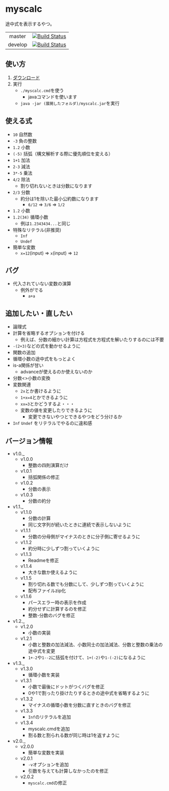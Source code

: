 
myscalc
===
途中式を表示するやつ。

|||
|:-:|:-:|
|master|[![Build Status](https://travis-ci.org/soukouki/myscalc.svg?branch=master)](https://travis-ci.org/soukouki/test)|
|develop|[![Build Status](https://travis-ci.org/soukouki/myscalc.svg?branch=develop)](https://travis-ci.org/soukouki/test)|


使い方
---
1. [ダウンロード](https://github.com/soukouki/myscalc/releases/latest/)
2. 実行
	- `./myscalc.cmd`を使う
		- javaコマンドを使います
	- `java -jar (展開したフォルダ)/myscalc.jar`を実行

使える式
---

- `10` 自然数
- `-3` 負の整数
- `1.2` 小数
- `(-5)` 括弧（構文解析する際に優先順位を変える）
- `1+1` 加法
- `2-3` 減法
- `3*-5` 乗法
- `4/2` 除法
	- 割り切れないときは分数になります
- `2/3` 分数
	- 約分は1を除いた最小公約数になります
		- `6/12` => `3/6` => `1/2`
- `1.2` 小数
- `1.2(34)` 循環小数
	- 例は`1.2343434...`と同じ
- 特殊なリテラル(非推奨)
	- `Inf`
	- `Undef`
- 簡単な変数
	- `x=12`(input) => `x`(input) => `12`

バグ
---
- 代入されていない変数の演算
	- 例外がでる
		- `a+a`

追加したい・直したい
---

- 論理式
- 計算を省略するオプションを付ける
	- 例えば、分数の細かい計算は方程式を方程式を解いたりするのには不要
- `-(2+3)`などの式を動かせるように
- 関数の追加
- 循環小数の途中式をもっとよく
- is-a関係が甘い
	- advanceが使えるのか使えないのか
- 分数<>小数の変換
- 変数関連
	- `2x`とか書けるように
	- `1+x=4`とかできるように
	- `xx=3`とかどうするよ・・・
	- 変数の値を変更したりできるように
		- 変更できないやつとできるやつをどう分けるか
- `Inf` `Undef` をリテラルでやるのに違和感

バージョン情報
---

- v1.0._
	- v1.0.0
		- 整数の四則演算だけ
	- v1.0.1
		- 括弧関係の修正
	- v1.0.2
		- 分数の表示
	- v1.0.3
		- 分数の約分
- v1.1._
	- v1.1.0
		- 分数の計算
		- 同じ文字列が続いたときに連続で表示しないように
	- v1.1.1
		- 分数の分母側がマイナスのときに分子側に寄せるように
	- v1.1.2
		- 約分時に少しずつ割っていくように
	- v1.1.3
		- Readmeを修正
	- v1.1.4
		- 大きな数か使えるように
	- v1.1.5
		- 割り切れる数でも分数にして、少しずつ割っていくように
		- 配布ファイルzip化
	- v1.1.6
		- パースエラー時の表示を作成
		- 約分せずに計算するのを修正
		- 整数-分数のバグを修正
- v1.2._
	- v1.2.0
		- 小数の実装
	- v1.2.1
		- 小数と整数の加法減法、小数同士の加法減法、分数と整数の乗法の途中式を変更
		- `1+-2`や`1--2`に括弧を付けて、`1+(-2)`や`1-(-2)`になるように
- v1.3._
	- v1.3.0
		- 循環小数を実装
	- v1.3.1
		- 小数で最後にドットがつくバグを修正
		- 0や1で割ったり掛けたりするときの途中式を省略するように
	- v1.3.2
		- マイナスの循環小数を分数に直すときのバグを修正
	- v1.3.3
		- `Inf`のリテラルを追加
	- v1.3.4
		- myscalc.cmdを追加
		- 割る数と割られる数が同じ時は1を返すように
- v2.0._
	- v2.0.0
		- 簡単な変数を実装
	- v2.0.1
		- `-v`オプションを追加
		- 引数を与えても計算しなかったのを修正
	- v2.0.2
		- `myscalc.cmd`の修正
